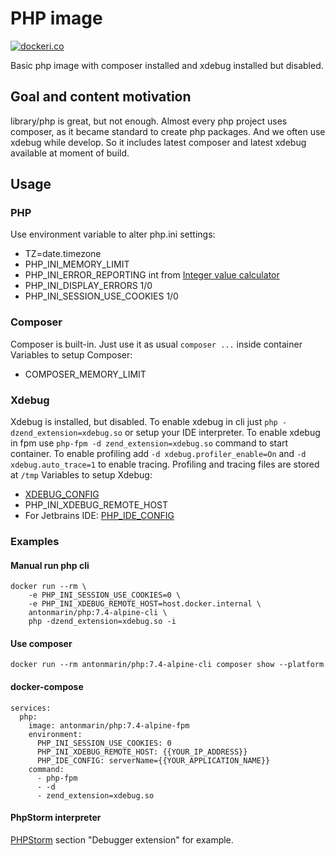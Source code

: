 # PHP image 

[![dockeri.co](https://dockeri.co/image/antonmarin/php)](https://hub.docker.com/r/antonmarin/php/)

Basic php image with composer installed and xdebug installed but disabled.

## Goal and content motivation

library/php is great, but not enough. Almost every php project uses composer, as it
became standard to create php packages. And we often use xdebug while develop.
So it includes latest composer and latest xdebug available at moment of build.

## Usage

### PHP

Use environment variable to alter php.ini settings:

- TZ=date.timezone
- PHP_INI_MEMORY_LIMIT
- PHP_INI_ERROR_REPORTING int from [Integer value calculator](https://maximivanov.github.io/php-error-reporting-calculator/)
- PHP_INI_DISPLAY_ERRORS 1/0
- PHP_INI_SESSION_USE_COOKIES 1/0

### Composer

Composer is built-in. Just use it as usual `composer ...` inside container
Variables to setup Composer:

- COMPOSER_MEMORY_LIMIT

### Xdebug

Xdebug is installed, but disabled. 
To enable xdebug in cli just `php -dzend_extension=xdebug.so` or setup your IDE interpreter.
To enable xdebug in fpm use `php-fpm -d zend_extension=xdebug.so` command to start container.
To enable profiling add `-d xdebug.profiler_enable=On` and `-d xdebug.auto_trace=1` to enable tracing.
Profiling and tracing files are stored at `/tmp`
Variables to setup Xdebug:

- [XDEBUG_CONFIG](https://xdebug.org/docs/remote)
- PHP_INI_XDEBUG_REMOTE_HOST
- For Jetbrains IDE: [PHP_IDE_CONFIG](https://blog.jetbrains.com/phpstorm/2012/03/new-in-4-0-easier-debugging-of-remote-php-command-line-scripts/)

### Examples

#### Manual run php cli

    docker run --rm \
        -e PHP_INI_SESSION_USE_COOKIES=0 \
        -e PHP_INI_XDEBUG_REMOTE_HOST=host.docker.internal \
        antonmarin/php:7.4-alpine-cli \
        php -dzend_extension=xdebug.so -i

#### Use composer

    docker run --rm antonmarin/php:7.4-alpine-cli composer show --platform 

#### docker-compose

    services:
      php:
        image: antonmarin/php:7.4-alpine-fpm
        environment:
          PHP_INI_SESSION_USE_COOKIES: 0
          PHP_INI_XDEBUG_REMOTE_HOST: {{YOUR_IP_ADDRESS}}
          PHP_IDE_CONFIG: serverName={{YOUR_APPLICATION_NAME}}
        command:
          - php-fpm
          - -d
          - zend_extension=xdebug.so

#### PhpStorm interpreter

[PHPStorm](https://www.jetbrains.com/help/phpstorm/2019.3/php-interpreters.html) 
section "Debugger extension" for example.
